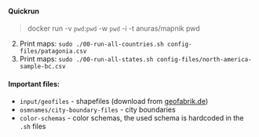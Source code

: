 #### Quickrun

> docker  run  -v `pwd`:`pwd` -w `pwd` -i -t  anuras/mapnik pwd
2. Print maps: `sudo ./00-run-all-countries.sh config-files/patagonia.csv`
3. Print maps: `sudo ./00-run-all-states.sh config-files/north-america-sample-bc.csv`

#### Important files:
* `input/geofiles` - shapefiles (download from [geofabrik.de](https://download.geofabrik.de))
* `osmnames/city-boundary-files` - city boundaries
* `color-schemas` - color schemas, the used schema is hardcoded in the `.sh` files